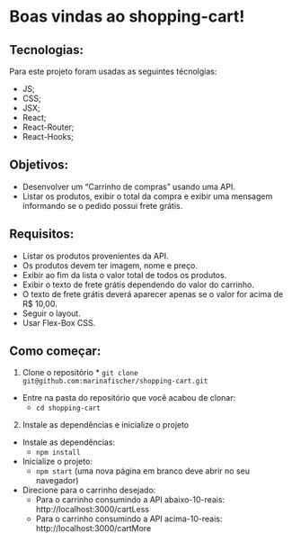 # Boas vindas ao shopping-cart!

## Tecnologias: 
  Para este projeto foram usadas as seguintes técnolgias:
  - JS;
  - CSS;
  - JSX;
  - React;
  - React-Router;
  - React-Hooks;

## Objetivos:
  - Desenvolver um “Carrinho de compras” usando uma API.
  - Listar os produtos, exibir o total da compra e exibir uma mensagem informando se o pedido possui frete grátis.

## Requisitos:
  - Listar os produtos provenientes da API.
  - Os produtos devem ter imagem, nome e preço.
  - Exibir ao fim da lista o valor total de todos os produtos.
  - Exibir o texto de frete grátis dependendo do valor do carrinho.
  - O texto de frete grátis deverá aparecer apenas se o valor for acima de R$ 10,00.
  - Seguir o layout.
  - Usar Flex-Box CSS.

## Como começar:
  1. Clone o repositório
    * `git clone git@github.com:marinafischer/shopping-cart.git`
  * Entre na pasta do repositório que você acabou de clonar:
    * `cd shopping-cart`

  2. Instale as dependências e inicialize o projeto
  * Instale as dependências:
    * `npm install`
  * Inicialize o projeto:
    * `npm start` (uma nova página em branco deve abrir no seu navegador)
  * Direcione para o carrinho desejado:
    - Para o carrinho consumindo a API abaixo-10-reais: http://localhost:3000/cartLess
    - Para o carrinho consumindo a API acima-10-reais: http://localhost:3000/cartMore
